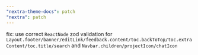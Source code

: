 ```yaml
---
"nextra-theme-docs": patch
"nextra": patch
---
```


fix: use correct `ReactNode` zod validation for `Layout.footer/banner/editLink/feedback.content/toc.backToTop/toc.extraContent/toc.title/search` and `Navbar.children/projectIcon/chatIcon`
